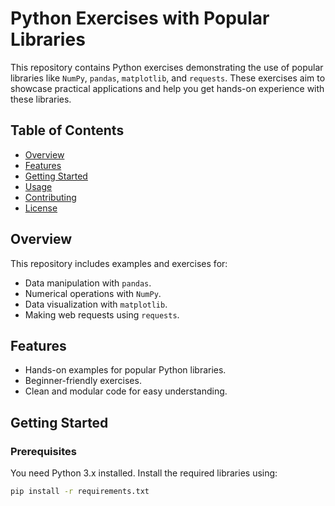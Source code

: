 # Python Exercises with Popular Libraries

This repository contains Python exercises demonstrating the use of popular libraries like `NumPy`, `pandas`, `matplotlib`, and `requests`. These exercises aim to showcase practical applications and help you get hands-on experience with these libraries.

## Table of Contents
- [Overview](#overview)
- [Features](#features)
- [Getting Started](#getting-started)
- [Usage](#usage)
- [Contributing](#contributing)
- [License](#license)

## Overview
This repository includes examples and exercises for:
- Data manipulation with `pandas`.
- Numerical operations with `NumPy`.
- Data visualization with `matplotlib`.
- Making web requests using `requests`.

## Features
- Hands-on examples for popular Python libraries.
- Beginner-friendly exercises.
- Clean and modular code for easy understanding.

## Getting Started

### Prerequisites
You need Python 3.x installed. Install the required libraries using:
```bash
pip install -r requirements.txt
